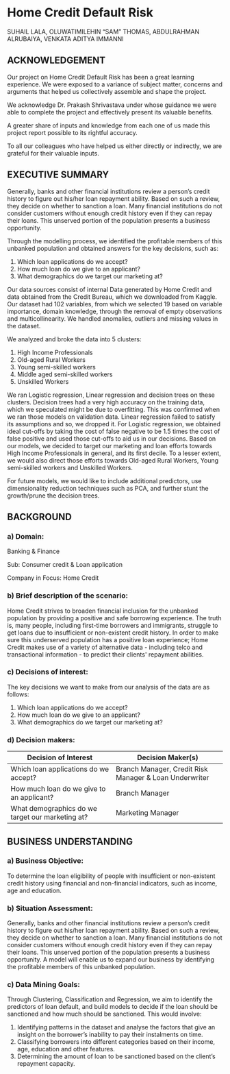 # Home Credit Default Risk

SUHAIL LALA, OLUWATIMILEHIN “SAM” THOMAS,
ABDULRAHMAN ALRUBAIYA, VENKATA ADITYA IMMANNI

## ACKNOWLEDGEMENT
Our project on Home Credit Default Risk has been a great learning experience. We were
exposed to a variance of subject matter, concerns and arguments that helped us collectively
assemble and shape the project.

We acknowledge Dr. Prakash Shrivastava under whose guidance we were able to complete
the project and effectively present its valuable benefits.

A greater share of inputs and knowledge from each one of us made this project report
possible to its rightful accuracy.

To all our colleagues who have helped us either directly or indirectly, we are grateful for their
valuable inputs.

## EXECUTIVE SUMMARY

Generally, banks and other financial institutions review a person’s credit history to figure out
his/her loan repayment ability. Based on such a review, they decide on whether to sanction
a loan. Many financial institutions do not consider customers without enough credit history
even if they can repay their loans. This unserved portion of the population presents a business
opportunity.

Through the modelling process, we identified the profitable members of this unbanked
population and obtained answers for the key decisions, such as:

1. Which loan applications do we accept?
2. How much loan do we give to an applicant?
3. What demographics do we target our marketing at?

Our data sources consist of internal Data generated by Home Credit and data obtained from
the Credit Bureau, which we downloaded from Kaggle. Our dataset had 102 variables, from
which we selected 19 based on variable importance, domain knowledge, through the removal
of empty observations and multicollinearity. We handled anomalies, outliers and missing
values in the dataset.

We analyzed and broke the data into 5 clusters:

1. High Income Professionals
2. Old-aged Rural Workers
3. Young semi-skilled workers
4. Middle aged semi-skilled workers
5. Unskilled Workers

We ran Logistic regression, Linear regression and decision trees on these clusters. Decision
trees had a very high accuracy on the training data, which we speculated might be due to
overfitting. This was confirmed when we ran those models on validation data. Linear
regression failed to satisfy its assumptions and so, we dropped it. For Logistic regression, we
obtained ideal cut-offs by taking the cost of false negative to be 1.5 times the cost of false
positive and used those cut-offs to aid us in our decisions.
Based on our models, we decided to target our marketing and loan efforts towards High
Income Professionals in general, and its first decile. To a lesser extent, we would also direct
those efforts towards Old-aged Rural Workers, Young semi-skilled workers and Unskilled
Workers.

For future models, we would like to include additional predictors, use dimensionality
reduction techniques such as PCA, and further stunt the growth/prune the decision trees.

## BACKGROUND
### a) Domain:
Banking & Finance

Sub: Consumer credit & Loan application

Company in Focus: Home Credit

### b) Brief description of the scenario:
Home Credit strives to broaden financial inclusion for the unbanked population by providing
a positive and safe borrowing experience. The truth is, many people, including first-time
borrowers and immigrants, struggle to get loans due to insufficient or non-existent credit
history. In order to make sure this underserved population has a positive loan experience;
Home Credit makes use of a variety of alternative data - including telco and transactional
information - to predict their clients' repayment abilities.

### c) Decisions of interest:
The key decisions we want to make from our analysis of the data are as follows:

1. Which loan applications do we accept?
2. How much loan do we give to an applicant?
3. What demographics do we target our marketing at?

### d) Decision makers:
| Decision of Interest | Decision Maker(s) |
| -- | -- |
| Which loan applications do we accept? | Branch Manager, Credit Risk Manager & Loan Underwriter |
| How much loan do we give to an applicant? | Branch Manager |
| What demographics do we target our marketing at? | Marketing Manager |

## BUSINESS UNDERSTANDING

### a) Business Objective:
To determine the loan eligibility of people with insufficient or non-existent credit history using
financial and non-financial indicators, such as income, age and education.

### b) Situation Assessment:
Generally, banks and other financial institutions review a person’s credit history to figure out
his/her loan repayment ability. Based on such a review, they decide on whether to sanction
a loan. Many financial institutions do not consider customers without enough credit history
even if they can repay their loans. This unserved portion of the population presents a business
opportunity. A model will enable us to expand our business by identifying the profitable 
members of this unbanked population.

### c) Data Mining Goals:
Through Clustering, Classification and Regression, we aim to identify the predictors of loan
default, and build models to decide if the loan should be sanctioned and how much should be
sanctioned. This would involve:

1. Identifying patterns in the dataset and analyse the factors that give an insight on the
borrower’s inability to pay their instalments on time.
2. Classifying borrowers into different categories based on their income, age, education
and other features.
3. Determining the amount of loan to be sanctioned based on the client’s repayment
capacity.
